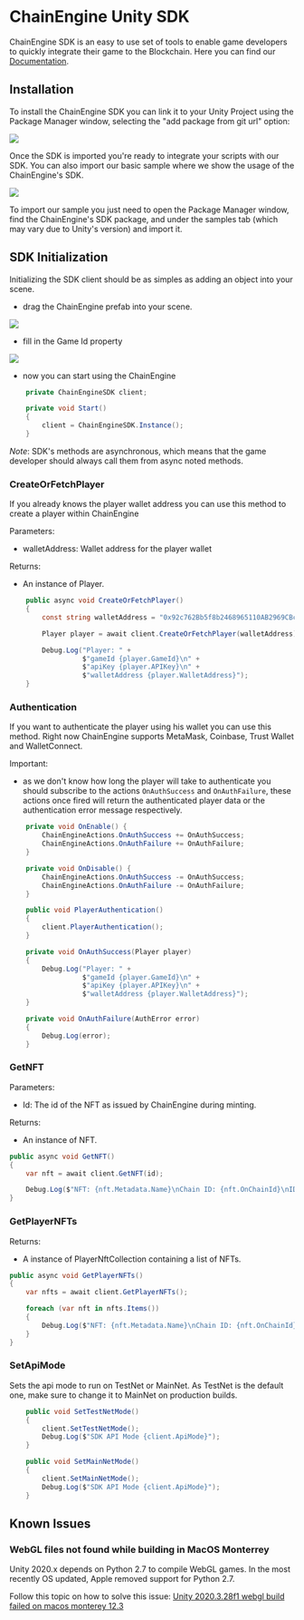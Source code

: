 # ChainEngine Unity SDK

ChainEngine SDK is an easy to use set of tools to enable game developers to quickly integrate their game to the Blockchain. Here you can find our [Documentation](https://docs.chainengine.xyz/docs/integration#unity-sdk).

## Installation

To install the ChainEngine SDK you can link it to your Unity Project using the Package Manager window, selecting the "add package from git url" option:

![](https://images2.imgbox.com/cd/a7/Z8rtraUt_o.png)

Once the SDK is imported you're ready to integrate your scripts with our SDK. You can also import our basic sample where we show the usage of the ChainEngine's SDK.

![](https://images2.imgbox.com/92/30/TppP6YHt_o.png)

To import our sample you just need to open the Package Manager window, find the ChainEngine's SDK package, and under the samples tab (which may vary due to Unity's version) and import it.

## SDK Initialization

Initializing the SDK client should be as simples as adding an object into your scene.

- drag the ChainEngine prefab into your scene.

![](https://images2.imgbox.com/6f/2f/iUacfe9I_o.png)

- fill in the Game Id property

![](https://images2.imgbox.com/c6/3f/mctim0zY_o.png)

- now you can start using the ChainEngine

```csharp
    private ChainEngineSDK client;

    private void Start()
    {
        client = ChainEngineSDK.Instance();
    }
```

*Note*: SDK's methods are asynchronous, which means that the game developer should always call them from async noted methods.

### CreateOrFetchPlayer
If you already knows the player wallet address you can use this method to create a player within ChainEngine

Parameters:
- walletAddress: Wallet address for the player wallet

Returns:
- An instance of Player.

```csharp
    public async void CreateOrFetchPlayer()
    {
        const string walletAddress = "0x92c762Bb5f8b2468965110AB2969CBc2b0D3806D";

        Player player = await client.CreateOrFetchPlayer(walletAddress);

        Debug.Log("Player: " +
                  $"gameId {player.GameId}\n" +
                  $"apiKey {player.APIKey}\n" +
                  $"walletAddress {player.WalletAddress}");
    }
```

### Authentication
If you want to authenticate the player using his wallet you can use this method. Right now ChainEngine supports MetaMask, Coinbase, Trust Wallet and WalletConnect.

Important:
- as we don't know how long the player will take to authenticate you should subscribe to the actions `OnAuthSuccess` and `OnAuthFailure`, these actions once fired will return the authenticated player data or the authentication error message respectively.

```csharp
    private void OnEnable() {
        ChainEngineActions.OnAuthSuccess += OnAuthSuccess;
        ChainEngineActions.OnAuthFailure += OnAuthFailure;
    }

    private void OnDisable() {
        ChainEngineActions.OnAuthSuccess -= OnAuthSuccess;
        ChainEngineActions.OnAuthFailure -= OnAuthFailure;
    }

    public void PlayerAuthentication()
    {
        client.PlayerAuthentication();
    }

    private void OnAuthSuccess(Player player)
    {
        Debug.Log("Player: " +
                  $"gameId {player.GameId}\n" +
                  $"apiKey {player.APIKey}\n" +
                  $"walletAddress {player.WalletAddress}");
    }

    private void OnAuthFailure(AuthError error)
    {
        Debug.Log(error);
    }
```

### GetNFT

Parameters:
- Id: The id of the NFT as issued by ChainEngine during minting.

Returns:
- An instance of NFT.

```csharp
public async void GetNFT()
{
    var nft = await client.GetNFT(id);

    Debug.Log($"NFT: {nft.Metadata.Name}\nChain ID: {nft.OnChainId}\nID: {nft.Id}");
}
```

### GetPlayerNFTs

Returns:
- A instance of PlayerNftCollection containing a list of NFTs.

```csharp
public async void GetPlayerNFTs()
{
    var nfts = await client.GetPlayerNFTs();

    foreach (var nft in nfts.Items())
    {
        Debug.Log($"NFT: {nft.Metadata.Name}\nChain ID: {nft.OnChainId}\nID: {nft.Id}");
    }
}
```

### SetApiMode
Sets the api mode to run on TestNet or MainNet. As TestNet is the default one, make sure to change it to MainNet on production builds.

```csharp
    public void SetTestNetMode()
    {
        client.SetTestNetMode();
        Debug.Log($"SDK API Mode {client.ApiMode}");
    }

    public void SetMainNetMode()
    {
        client.SetMainNetMode();
        Debug.Log($"SDK API Mode {client.ApiMode}");
    }
```

## Known Issues

### WebGL files not found while building in MacOS Monterrey

Unity 2020.x depends on Python 2.7 to compile WebGL games. In the most recently OS updated, Apple removed support for Python 2.7.

Follow this topic on how to solve this issue: [Unity 2020.3.28f1 webgl build failed on macos monterey 12.3](https://answers.unity.com/questions/1893841/unity-2020328f1-webgl-build-failed-on-macos-monter.html)
